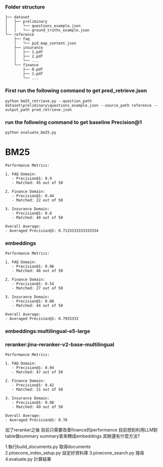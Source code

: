 ### Folder structure
```
├── dataset
│   ├── preliminary
│   │   └── questions_example.json
│   │   └── ground_truths_example.json
└── reference
    ├── faq
    │   └── pid_map_content.json
    ├── insurance
    │   ├── 1.pdf
    │   ├── 2.pdf
    │   └── ...
    └── finance
        ├── 0.pdf
        ├── 1.pdf
        └── ...
```
### First run the following command to get pred_retrieve.json
```
python bm25_retrieve.py --question_path dataset\preliminary\questions_example.json --source_path reference --output_path pred_retrieve.json
```
### run the following command to get baseline Precision@1 
```
python evaluate_bm25.py
```
# BM25
```
Performance Metrics:

1. FAQ Domain:
   - Precision@1: 0.9
   - Matched: 45 out of 50

2. Finance Domain:
   - Precision@1: 0.44
   - Matched: 22 out of 50

3. Insurance Domain:
   - Precision@1: 0.8
   - Matched: 40 out of 50

Overall Average:
- Averaged Precision@1: 0.7133333333333334
```
### embeddings
```
Performance Metrics:

1. FAQ Domain:
   - Precision@1: 0.96
   - Matched: 48 out of 50

2. Finance Domain:
   - Precision@1: 0.54
   - Matched: 27 out of 50

3. Insurance Domain:
   - Precision@1: 0.88
   - Matched: 44 out of 50

Overall Average:
- Averaged Precision@1: 0.7933333
```
### embeddings:multilingual-e5-large
### reranker:jina-reranker-v2-base-multilingual
```
Performance Metrics:

1. FAQ Domain:
   - Precision@1: 0.94
   - Matched: 47 out of 50

2. Finance Domain:
   - Precision@1: 0.42
   - Matched: 21 out of 50

3. Insurance Domain:
   - Precision@1: 0.98
   - Matched: 49 out of 50

Overall Average:
- Averaged Precision@1: 0.78
```
加了reranker之後 目前只需要改善finance的performance
目前想到利用LLM對table做summary summary拿來轉成embeddings
其餘還有什麼方法?

1.執行build_documents.py 取得documents\
2.pinecone_index_setup.py 設定好資料庫
3.pinecone_search.py 搜尋
4.evaluate.py 計算結果
